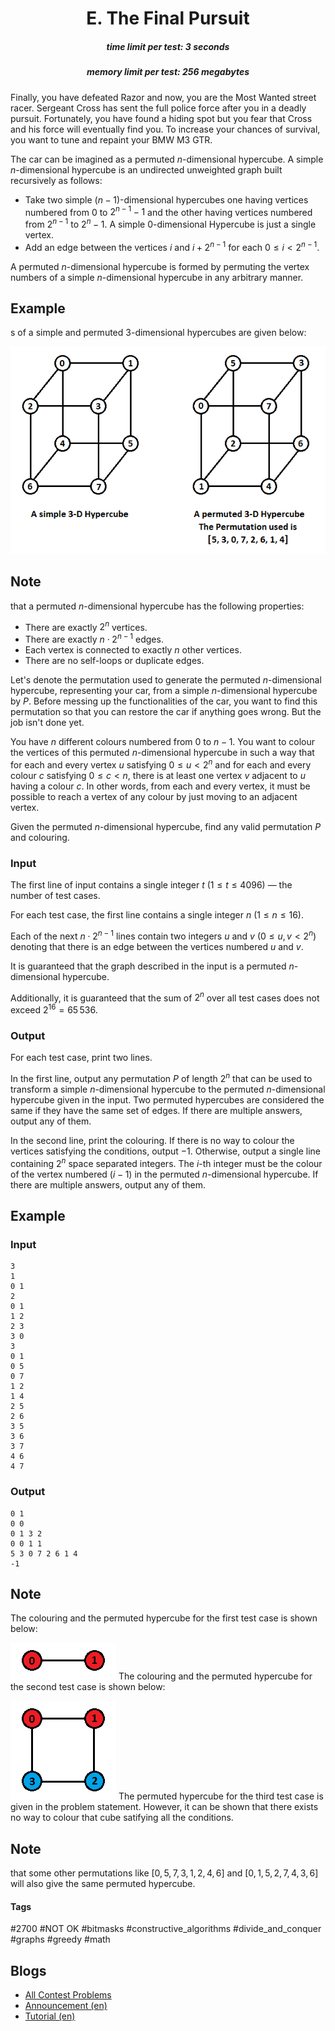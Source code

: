 <h1 style='text-align: center;'> E. The Final Pursuit</h1>

<h5 style='text-align: center;'>time limit per test: 3 seconds</h5>
<h5 style='text-align: center;'>memory limit per test: 256 megabytes</h5>

Finally, you have defeated Razor and now, you are the Most Wanted street racer. Sergeant Cross has sent the full police force after you in a deadly pursuit. Fortunately, you have found a hiding spot but you fear that Cross and his force will eventually find you. To increase your chances of survival, you want to tune and repaint your BMW M3 GTR.

The car can be imagined as a permuted $n$-dimensional hypercube. A simple $n$-dimensional hypercube is an undirected unweighted graph built recursively as follows: 

* Take two simple $(n-1)$-dimensional hypercubes one having vertices numbered from $0$ to $2^{n-1}-1$ and the other having vertices numbered from $2^{n-1}$ to $2^{n}-1$. A simple $0$-dimensional Hypercube is just a single vertex.
* Add an edge between the vertices $i$ and $i+2^{n-1}$ for each $0\leq i < 2^{n-1}$.

A permuted $n$-dimensional hypercube is formed by permuting the vertex numbers of a simple $n$-dimensional hypercube in any arbitrary manner.

## Example

s of a simple and permuted $3$-dimensional hypercubes are given below:

 ![](images/b5f903d137bf77c038f02563c033184a131293f0.png) 
## Note

 that a permuted $n$-dimensional hypercube has the following properties: 

* There are exactly $2^n$ vertices.
* There are exactly $n\cdot 2^{n-1}$ edges.
* Each vertex is connected to exactly $n$ other vertices.
* There are no self-loops or duplicate edges.

Let's denote the permutation used to generate the permuted $n$-dimensional hypercube, representing your car, from a simple $n$-dimensional hypercube by $P$. Before messing up the functionalities of the car, you want to find this permutation so that you can restore the car if anything goes wrong. But the job isn't done yet.

You have $n$ different colours numbered from $0$ to $n-1$. You want to colour the vertices of this permuted $n$-dimensional hypercube in such a way that for each and every vertex $u$ satisfying $0\leq u < 2^n$ and for each and every colour $c$ satisfying $0\leq c < n$, there is at least one vertex $v$ adjacent to $u$ having a colour $c$. In other words, from each and every vertex, it must be possible to reach a vertex of any colour by just moving to an adjacent vertex. 

Given the permuted $n$-dimensional hypercube, find any valid permutation $P$ and colouring.

### Input

The first line of input contains a single integer $t$ ($1\leq t\leq 4096$) — the number of test cases.

For each test case, the first line contains a single integer $n$ ($1\leq n\leq 16$).

Each of the next $n\cdot 2^{n-1}$ lines contain two integers $u$ and $v$ ($0\leq u, v < 2^n$) denoting that there is an edge between the vertices numbered $u$ and $v$.

It is guaranteed that the graph described in the input is a permuted $n$-dimensional hypercube.

Additionally, it is guaranteed that the sum of $2^n$ over all test cases does not exceed $2^{16}=65\,536$.

### Output

For each test case, print two lines.

In the first line, output any permutation $P$ of length $2^n$ that can be used to transform a simple $n$-dimensional hypercube to the permuted $n$-dimensional hypercube given in the input. Two permuted hypercubes are considered the same if they have the same set of edges. If there are multiple answers, output any of them.

In the second line, print the colouring. If there is no way to colour the vertices satisfying the conditions, output $-1$. Otherwise, output a single line containing $2^n$ space separated integers. The $i$-th integer must be the colour of the vertex numbered $(i-1)$ in the permuted $n$-dimensional hypercube. If there are multiple answers, output any of them.

## Example

### Input


```text
3
1
0 1
2
0 1
1 2
2 3
3 0
3
0 1
0 5
0 7
1 2
1 4
2 5
2 6
3 5
3 6
3 7
4 6
4 7
```
### Output


```text
0 1
0 0
0 1 3 2
0 0 1 1
5 3 0 7 2 6 1 4
-1
```
## Note

The colouring and the permuted hypercube for the first test case is shown below: 

 ![](images/f26ce3063c6ee0d1b734f76174ce420b12c1d26f.png) The colouring and the permuted hypercube for the second test case is shown below: 

 ![](images/2353e2fa204e340b7cc87ace913ec2b3471e78b1.png) The permuted hypercube for the third test case is given in the problem statement. However, it can be shown that there exists no way to colour that cube satifying all the conditions. 
## Note

 that some other permutations like $[0, 5, 7, 3, 1, 2, 4, 6]$ and $[0, 1, 5, 2, 7, 4, 3, 6]$ will also give the same permuted hypercube.



#### Tags 

#2700 #NOT OK #bitmasks #constructive_algorithms #divide_and_conquer #graphs #greedy #math 

## Blogs
- [All Contest Problems](../Codeforces_Round_730_(Div._2).md)
- [Announcement (en)](../blogs/Announcement_(en).md)
- [Tutorial (en)](../blogs/Tutorial_(en).md)
